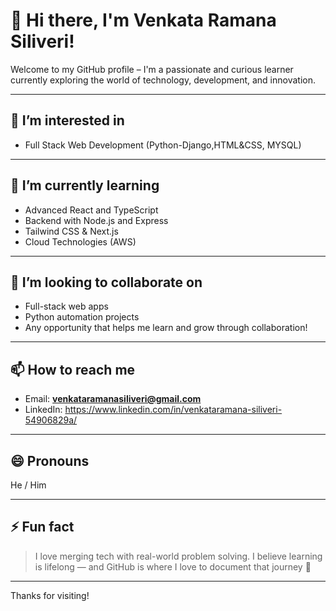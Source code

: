 # 👋 Hi there, I'm Venkata Ramana Siliveri!

Welcome to my GitHub profile – I'm a passionate and curious learner currently exploring the world of technology, development, and innovation.

---

## 👀 I’m interested in
- Full Stack Web Development (Python-Django,HTML&CSS, MYSQL)

---

## 🌱 I’m currently learning
- Advanced React and TypeScript
- Backend with Node.js and Express
- Tailwind CSS & Next.js
- Cloud Technologies (AWS)
  
---

## 💞️ I’m looking to collaborate on
- Full-stack web apps
- Python automation projects
- Any opportunity that helps me learn and grow through collaboration!

---

## 📫 How to reach me
- Email: **venkataramanasiliveri@gmail.com**
- LinkedIn: https://www.linkedin.com/in/venkataramana-siliveri-54906829a/

---

## 😄 Pronouns
He / Him

---

## ⚡ Fun fact
> I love merging tech with real-world problem solving. I believe learning is lifelong — and GitHub is where I love to document that journey 🚀

---

Thanks for visiting!

<!---
RamanaSV-2003/RamanaSV-2003 is a ✨ special ✨ repository because its `README.md` (this file) appears on your GitHub profile.
You can click the Preview link to take a look at your changes.
--->
